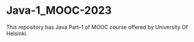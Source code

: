 # Java-1_MOOC-2023
This repository has Java Part-1 of MOOC course offered by University Of Helsinki.
